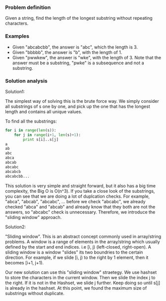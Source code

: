 ### Problem definition
Given a string, find the length of the longest substring without repeating characters.

### Examples
* Given "abcabcbb", the answer is "abc", which the length is 3.
* Given "bbbbb", the answer is "b", with the length of 1.
* Given "pwwkew", the answer is "wke", with the length of 3. Note that the answer must be a substring, "pwke" is a subsequence and not a substring.

### Solution analysis
Solution1:

The simplest way of solving this is the brute force way. We simply consider all substrings of s one by one, and pick up the one that has the longest length and contains all unique values.

To find all the substrings:
```python
for i in range(len(s)):
    for j in range(i+1, len(s)+1):
        print s[i]..s[j]
a
ab
abc
abca
abcab
abcabc
abcabcb
abcabcbb...
```

This solution is very simple and straight forward, but it also has a big time complexity, the Big O is O(n^3). If you take a close look of the substrings, you can see that we are doing a lot of duplcation checks. For example, "abca", "abcab", "abcabc", ... before we check "abcabc", we already checked "abca" and "abcab" and already know that they both are not the answers, so "abcabc" check is unnecessary. Therefore, we introduce the "sliding window" approach.

Solution2:

"Sliding window". This is an abstract concept commonly used in array/string problems. A window is a range of elements in the array/string which usually defined by the start and end indices. i.e [i, j) (left-closed, right-open). A sliding window is a window "slides" its two boundries to the certain direction. For example, if we slide [i, j) to the right by 1 element, then it becomes [i+1, j+1).

Our new solution can use this "sliding window" straetegy. We use hashset to store the characters in the current window. Then we slide the index j to the right. If it is not in the Hashset, we slide j further. Keep doing so until s[j] is already in the hashset. At this point, we found the maximum size of substrings without duplicate.